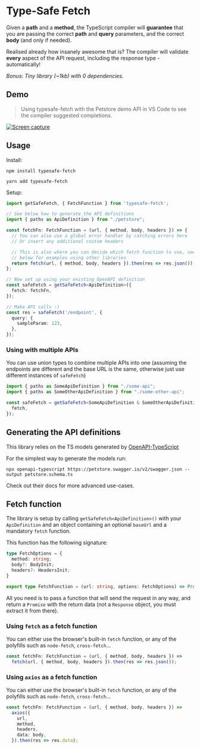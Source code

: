 # Type-Safe Fetch

Given a **path** and a **method**, the TypeScript compiler will **guarantee** that you are passing the correct **path** and **query** parameters, and the correct **body** (and only if needed).

Realised already how insanely awesome that is? The compiler will validate **every** aspect of the API request, including the response type - automatically!

*Bonus: Tiny library (~1kb) with 0 dependencies.*


## Demo

> Using typesafe-fetch with the Petstore demo API in VS Code to see the compiler suggested completions.

[![Screen capture](https://media.giphy.com/media/M3HnoezzZ3s7ESdiFD/giphy.gif)](https://giphy.com/gifs/M3HnoezzZ3s7ESdiFD)
## Usage

Install:
```
npm install typesafe-fetch

yarn add typesafe-fetch
```

Setup:

```ts
import getSafeFetch, { FetchFunction } from 'typesafe-fetch';

// See below how to generate the API definitions
import { paths as ApiDefinition } from "./petstore";

const fetchFn: FetchFunction = (url, { method, body, headers }) => {
  // You can also use a global error handler by catching errors here
  // Or insert any additional custom headers

  // This is also where you can decide which fetch function to use, see
  // below for examples using other libraries
  return fetch(url, { method, body, headers }).then(res => res.json());
};

// Now set up using your existing OpenAPI definition
const safeFetch = getSafeFetch<ApiDefinition>({
  fetch: fetchFn,
});

// Make API calls :)
const res = safeFetch('/endpoint', {
  query: {
    sampleParam: 123,
  },
});
```

### Using with multiple APIs

You can use union types to combine multiple APIs into one (assuming the endpoints are different and the base URL is the same, otherwise just use different instances of `safeFetch`)

```ts
import { paths as SomeApiDefinition } from "./some-api";
import { paths as SomeOtherApiDefinition } from "./some-other-api";

const safeFetch = getSafeFetch<SomeApiDefinition & SomeOtherApiDefinition>({
  fetch,
});
```

## Generating the API definitions

This library relies on the TS models generated by [OpenAPI-TypeScript](https://github.com/drwpow/openapi-typescript)

For the simplest way to generate the models run:

```
npx openapi-typescript https://petstore.swagger.io/v2/swagger.json --output petstore.schema.ts
```

Check out their docs for more advanced use-cases.

## Fetch function

The library is setup by calling `getSafeFetch<ApiDefinition>()` with your `ApiDefinition` and an object containing an optional `baseUrl` and a mandatory `fetch` function.

This function has the following signature:

```ts
type FetchOptions = {
  method: string;
  body?: BodyInit;
  headers?: HeadersInit;
}

export type FetchFunction = (url: string, options: FetchOptions) => Promise<any>;
```

All you need is to pass a function that will send the request in any way, and return a `Promise` with the return data (not a `Response` object, you must extract it from there).

### Using `fetch` as a fetch function

You can either use the browser's built-in `fetch` function, or any of the polyfills such as `node-fetch`, `cross-fetch`... 

```ts
const fetchFn: FetchFunction = (url, { method, body, headers }) => 
  fetch(url, { method, body, headers }).then(res => res.json());
```

### Using `axios` as a fetch function

You can either use the browser's built-in `fetch` function, or any of the polyfills such as `node-fetch`, `cross-fetch`... 

```ts
const fetchFn: FetchFunction = (url, { method, body, headers }) => 
  axios({
    url,
    method,
    headers,
    data: body,
  }).then(res => res.data);
```